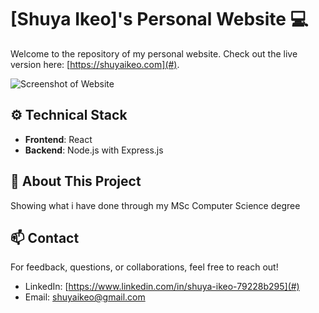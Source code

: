 # [Shuya Ikeo]'s Personal Website :computer:

Welcome to the repository of my personal website. Check out the live version here: [https://shuyaikeo.com](#).

![Screenshot of Website](https://github.com/shuyaaaaaaa/Portfolio-Website/assets/123382891/e6224753-5631-4168-ab9f-6c9daf336cc8)

## :gear: Technical Stack

- **Frontend**: React
- **Backend**: Node.js with Express.js

## :book: About This Project

Showing what i have done through my MSc Computer Science degree

## :mailbox: Contact 

For feedback, questions, or collaborations, feel free to reach out!

- LinkedIn: [https://www.linkedin.com/in/shuya-ikeo-79228b295](#)
- Email: shuyaikeo@gmail.com

